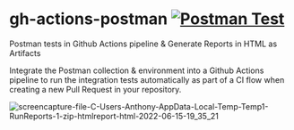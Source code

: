 # gh-actions-postman [![Postman Test](https://github.com/antyung88/gh-actions-postman/actions/workflows/master.yml/badge.svg)](https://github.com/antyung88/gh-actions-postman/actions/workflows/master.yml)

Postman tests in Github Actions pipeline & Generate Reports in HTML as Artifacts

Integrate the Postman collection & environment into a Github Actions pipeline to run the integration tests automatically as part of a CI flow when creating a new Pull Request in your repository.

![screencapture-file-C-Users-Anthony-AppData-Local-Temp-Temp1-RunReports-1-zip-htmlreport-html-2022-06-15-19_35_21](https://user-images.githubusercontent.com/99248117/173818190-38815c47-4d49-4b10-a79c-ab3b8b5039c4.png)
